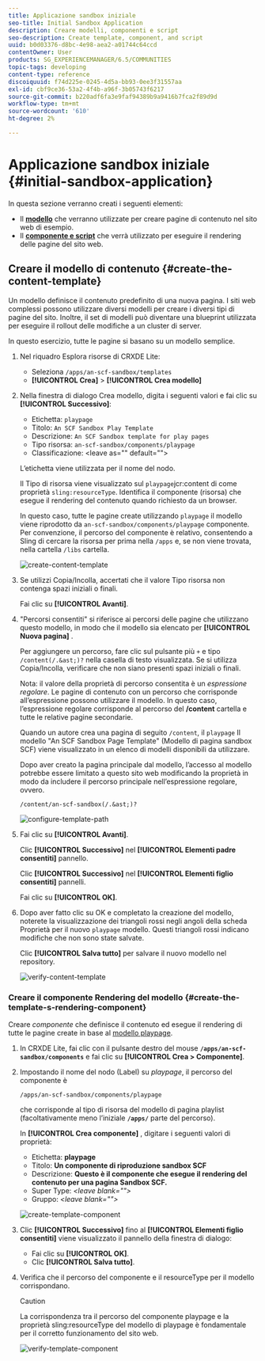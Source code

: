 ```yaml
---
title: Applicazione sandbox iniziale
seo-title: Initial Sandbox Application
description: Creare modelli, componenti e script
seo-description: Create template, component, and script
uuid: b0d03376-d8bc-4e98-aea2-a01744c64ccd
contentOwner: User
products: SG_EXPERIENCEMANAGER/6.5/COMMUNITIES
topic-tags: developing
content-type: reference
discoiquuid: f74d225e-0245-4d5a-bb93-0ee3f31557aa
exl-id: cbf9ce36-53a2-4f4b-a96f-3b05743f6217
source-git-commit: b220adf6fa3e9faf94389b9a9416b7fca2f89d9d
workflow-type: tm+mt
source-wordcount: '610'
ht-degree: 2%

---
```


# Applicazione sandbox iniziale {#initial-sandbox-application}

In questa sezione verranno creati i seguenti elementi:

* Il **[modello](#createthepagetemplate)** che verranno utilizzate per creare pagine di contenuto nel sito web di esempio.
* Il **[componente e script](#create-the-template-s-rendering-component)** che verrà utilizzato per eseguire il rendering delle pagine del sito web.

## Creare il modello di contenuto {#create-the-content-template}

Un modello definisce il contenuto predefinito di una nuova pagina. I siti web complessi possono utilizzare diversi modelli per creare i diversi tipi di pagine del sito. Inoltre, il set di modelli può diventare una blueprint utilizzata per eseguire il rollout delle modifiche a un cluster di server.

In questo esercizio, tutte le pagine si basano su un modello semplice.

1. Nel riquadro Esplora risorse di CRXDE Lite:

   * Seleziona `/apps/an-scf-sandbox/templates`
   * **[!UICONTROL Crea]** > **[!UICONTROL Crea modello]**

1. Nella finestra di dialogo Crea modello, digita i seguenti valori e fai clic su **[!UICONTROL Successivo]**:

   * Etichetta: `playpage`
   * Titolo: `An SCF Sandbox Play Template`
   * Descrizione: `An SCF Sandbox template for play pages`
   * Tipo risorsa: `an-scf-sandbox/components/playpage`
   * Classificazione: &lt;leave as=&quot;&quot; default=&quot;&quot;>

   L’etichetta viene utilizzata per il nome del nodo.

   Il Tipo di risorsa viene visualizzato sul `playpage`jcr:content di come proprietà `sling:resourceType`. Identifica il componente (risorsa) che esegue il rendering del contenuto quando richiesto da un browser.

   In questo caso, tutte le pagine create utilizzando `playpage` il modello viene riprodotto da `an-scf-sandbox/components/playpage` componente. Per convenzione, il percorso del componente è relativo, consentendo a Sling di cercare la risorsa per prima nella `/apps` e, se non viene trovata, nella cartella `/libs` cartella.

   ![create-content-template](assets/create-content-template-1.png)

1. Se utilizzi Copia/Incolla, accertati che il valore Tipo risorsa non contenga spazi iniziali o finali.

   Fai clic su **[!UICONTROL Avanti]**.

1. &quot;Percorsi consentiti&quot; si riferisce ai percorsi delle pagine che utilizzano questo modello, in modo che il modello sia elencato per **[!UICONTROL Nuova pagina]** .

   Per aggiungere un percorso, fare clic sul pulsante più `+` e tipo `/content(/.&ast;)?` nella casella di testo visualizzata. Se si utilizza Copia/Incolla, verificare che non siano presenti spazi iniziali o finali.

   Nota: il valore della proprietà di percorso consentita è un *espressione regolare*. Le pagine di contenuto con un percorso che corrisponde all’espressione possono utilizzare il modello. In questo caso, l’espressione regolare corrisponde al percorso del **/content** cartella e tutte le relative pagine secondarie.

   Quando un autore crea una pagina di seguito `/content`, il `playpage` Il modello &quot;An SCF Sandbox Page Template&quot; (Modello di pagina sandbox SCF) viene visualizzato in un elenco di modelli disponibili da utilizzare.

   Dopo aver creato la pagina principale dal modello, l’accesso al modello potrebbe essere limitato a questo sito web modificando la proprietà in modo da includere il percorso principale nell’espressione regolare, ovvero.

   `/content/an-scf-sandbox(/.&ast;)?`

   ![configure-template-path](assets/configure-template-path.png)

1. Fai clic su **[!UICONTROL Avanti]**.

   Clic **[!UICONTROL Successivo]** nel **[!UICONTROL Elementi padre consentiti]** pannello.

   Clic **[!UICONTROL Successivo]** nel **[!UICONTROL Elementi figlio consentiti]** pannelli.

   Fai clic su **[!UICONTROL OK]**.

1. Dopo aver fatto clic su OK e completato la creazione del modello, noterete la visualizzazione dei triangoli rossi negli angoli della scheda Proprietà per il nuovo `playpage` modello. Questi triangoli rossi indicano modifiche che non sono state salvate.

   Clic **[!UICONTROL Salva tutto]** per salvare il nuovo modello nel repository.

   ![verify-content-template](assets/verify-content-template.png)

### Creare il componente Rendering del modello {#create-the-template-s-rendering-component}

Creare *componente* che definisce il contenuto ed esegue il rendering di tutte le pagine create in base al [modello playpage](#createthepagetemplate).

1. In CRXDE Lite, fai clic con il pulsante destro del mouse **`/apps/an-scf-sandbox/components`** e fai clic su **[!UICONTROL Crea > Componente]**.
1. Impostando il nome del nodo (Label) su *playpage*, il percorso del componente è

   `/apps/an-scf-sandbox/components/playpage`

   che corrisponde al tipo di risorsa del modello di pagina playlist (facoltativamente meno l’iniziale **`/apps/`** parte del percorso).

   In **[!UICONTROL Crea componente]** , digitare i seguenti valori di proprietà:

   * Etichetta: **playpage**
   * Titolo: **Un componente di riproduzione sandbox SCF**
   * Descrizione: **Questo è il componente che esegue il rendering del contenuto per una pagina Sandbox SCF.**
   * Super Type: *&lt;leave blank=&quot;&quot;>*
   * Gruppo: *&lt;leave blank=&quot;&quot;>*

   ![create-template-component](assets/create-template-component.png)

1. Clic **[!UICONTROL Successivo]** fino al **[!UICONTROL Elementi figlio consentiti]** viene visualizzato il pannello della finestra di dialogo:

   * Fai clic su **[!UICONTROL OK]**.
   * Clic **[!UICONTROL Salva tutto]**.

1. Verifica che il percorso del componente e il resourceType per il modello corrispondano.

   >[!CAUTION]
   >
   >La corrispondenza tra il percorso del componente playpage e la proprietà sling:resourceType del modello di playpage è fondamentale per il corretto funzionamento del sito web.

   ![verify-template-component](assets/verify-template-component.png)
